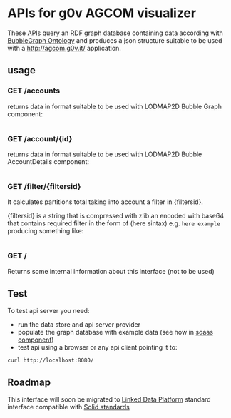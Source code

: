 APIs for g0v AGCOM visualizer
===========================================

These APIs query an RDF graph database containing data according with [BubbleGraph Ontology](http://linkeddata.center/lodmap-bgo/v1) and produces
a json structure suitable to be used with a http://agcom.g0v.it/ application.

## usage

### GET /accounts

returns data in format suitable to be used with LODMAP2D Bubble Graph component:

```json

```



### GET /account/{id}


returns data in format suitable to be used with LODMAP2D Bubble AccountDetails component:

```json

```


### GET /filter/{filtersid}

It calculates partitions total taking into account a filter in {filtersid}.

{filtersid}  is a string that is compressed with zlib an encoded with base64 that contains required filter in the form of (here sintax) e.g. `here example` producing something like:

```json
```


### GET /

Returns some internal information about this interface (not to be used)


## Test

To test api server you need:

- run the data store and api server provider 
- populate the graph database with example data (see how in [sdaas component](../sdaas/README.md))
- test api using a browser or any api client pointing it to:


```
curl http://localhost:8080/
```

Roadmap
-------

This interface will soon be migrated to  [Linked Data Platform](https://www.w3.org/TR/ldp-primer/) standard interface compatible with  [Solid standards](https://github.com/solid/solid#standards-used)


